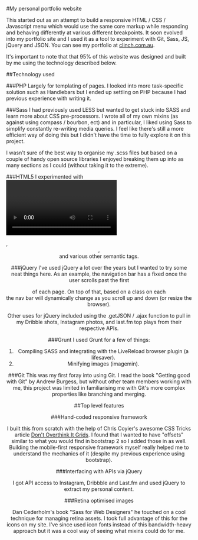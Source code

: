 #My personal portfolio website

This started out as an attempt to build a responsive HTML / CSS / Javascript menu which would use the same core markup while responding and behaving differently at various different breakpoints. It soon evolved into my portfolio site and I used it as a tool to experiment with Git, Sass, JS, jQuery and JSON. You can see my portfolio at [clinch.com.au](http://clinch.com.au). 

It's important to note that that 95% of this website was designed and built by me using the technology described below.

##Technology used

###PHP
Largely for templating of pages. I looked into more task-specific solution such as Handlebars but I ended up settling on PHP because I had previous experience with writing it.

###Sass
I had previously used LESS but wanted to get stuck into SASS and learn more about CSS pre-processors. I wrote all of my own mixins (as against using compass / bourbon, ect) and in particular, I liked using Sass to simplify constantly re-writing media queries. I feel like there's still a more efficient way of doing this but I didn't have the time to fully explore it on this project.

I wasn't sure of the best way to organise my .scss files but based on a couple of handy open source libraries I enjoyed breaking them up into as many sections as I could (without taking it to the extreme).

###HTML5
I experimented with <video>, used <section>, <header>, <nav> and various other semantic tags.

###jQuery
I've used jQuery a lot over the years but I wanted to try some neat things here. As an example, the navigation bar has a fixed once the user scrolls past the first <section> of each page. On top of that, based on a class on each <section> the nav bar will dynamically change as you scroll up and down (or resize the browser). 

Other uses for jQuery included using the .getJSON / .ajax function to pull in my Dribble shots, Instagram photos, and last.fm top plays from their respective APIs.

###Grunt
I used Grunt for a few of things:

1. Compiling SASS and integrating with the LiveReload browser plugin (a lifesaver).
2. Minifying images (imagemin).

###Git
This was my first foray into using Git. I read the book "Getting good with Git" by Andrew Burgess, but without other team members working with me, this project was limited in familiarising me with Git's more complex properties like branching and merging.


##Top level features

###Hand-coded responsive framework

I built this from scratch with the help of Chris Coyier's awesome CSS Tricks article [Don't Overthink It Grids](http://css-tricks.com/dont-overthink-it-grids/). I found that I wanted to have "offsets" similar to what you would find in bootstrap 2 so I added those in as well. Building the mobile-first responsive framework myself really helped me to understand the mechanics of it (despite my previous experience using bootstrap).

###Interfacing with APIs via jQuery

I got API access to Instagram, Dribbble and Last.fm and used jQuery to extract my personal content.


###Retina optimised images

Dan Cederholm's book "Sass for Web Designers" he touched on a cool technique for managing retina assets. I took full advantage of this for the icons on my site. I've since used icon fonts instead of this bandwidth-heavy approach but it was a cool way of seeing what mixins could do for me.